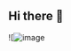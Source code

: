 ## Hi there 👋
![![image](https://github.com/user-attachments/assets/6a546f0c-85f2-4dc7-b774-118c4215637d)

<!--
**llis9kz/llis9kz** is a ✨ _special_ ✨ repository because its `README.md` (this file) appears on your GitHub profile.

Here are some ideas to get you started:

- 🔭 I’m currently working on ...
- 🌱 I’m currently learning ...
- 👯 I’m looking to collaborate on ...
- 🤔 I’m looking for help with ...
- 💬 Ask me about ...
- 📫 How to reach me: ...
- 😄 Pronouns: ...
- ⚡ Fun fact: ...
-->
